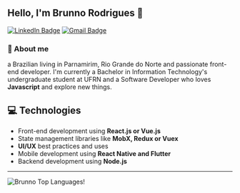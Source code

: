 ## Hello, I'm Brunno Rodrigues 👋

[![LinkedIn Badge](https://img.shields.io/badge/-Brunno%20Rodrigues-blue?style=flat&logo=Linkedin&logoColor=white&link=https://www.linkedin.com/in/brunno-monte-abb3b0118/)](https://www.linkedin.com/in/brunno-monte-abb3b0118/)
[![Gmail Badge](https://img.shields.io/badge/-bmontebr@gmail.com-c14438?style=flat&logo=Gmail&logoColor=white&link=mailto:bmontebr@gmail.com)](mailto:bmontebr@gmail.com)

### 📖 About me 

a Brazilian living in Parnamirim, Rio Grande do Norte and passionate front-end developer. I'm currently a Bachelor in Information Technology's undergraduate student at UFRN and a Software Developer who loves **Javascript** and explore new things. 

## 💻 Technologies

- Front-end development using **React.js or Vue.js**
- State management libraries like **MobX, Redux or Vuex**
- **UI/UX** best practices and uses
- Mobile development using **React Native and Flutter**
- Backend development using **Node.js**

---

![Brunno Top Languages!](https://github-readme-stats.vercel.app/api/top-langs/?username=bmonte&layout=compact&theme=dracula)
